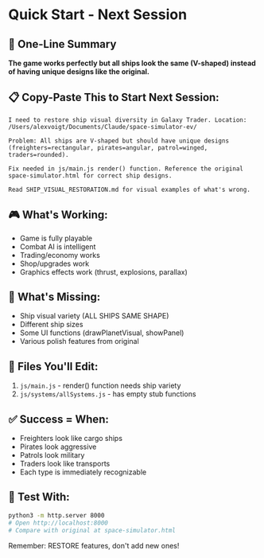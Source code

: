 # Quick Start - Next Session

## 🚀 One-Line Summary
**The game works perfectly but all ships look the same (V-shaped) instead of having unique designs like the original.**

## 📋 Copy-Paste This to Start Next Session:

```
I need to restore ship visual diversity in Galaxy Trader. Location: /Users/alexvoigt/Documents/Claude/space-simulator-ev/

Problem: All ships are V-shaped but should have unique designs (freighters=rectangular, pirates=angular, patrol=winged, traders=rounded).

Fix needed in js/main.js render() function. Reference the original space-simulator.html for correct ship designs.

Read SHIP_VISUAL_RESTORATION.md for visual examples of what's wrong.
```

## 🎮 What's Working:
- Game is fully playable
- Combat AI is intelligent  
- Trading/economy works
- Shop/upgrades work
- Graphics effects work (thrust, explosions, parallax)

## 🚢 What's Missing:
- Ship visual variety (ALL SHIPS SAME SHAPE)
- Different ship sizes
- Some UI functions (drawPlanetVisual, showPanel)
- Various polish features from original

## 📁 Files You'll Edit:
1. `js/main.js` - render() function needs ship variety
2. `js/systems/allSystems.js` - has empty stub functions

## ✅ Success = When:
- Freighters look like cargo ships
- Pirates look aggressive
- Patrols look military
- Traders look like transports
- Each type is immediately recognizable

## 🔧 Test With:
```bash
python3 -m http.server 8000
# Open http://localhost:8000
# Compare with original at space-simulator.html
```

Remember: RESTORE features, don't add new ones!